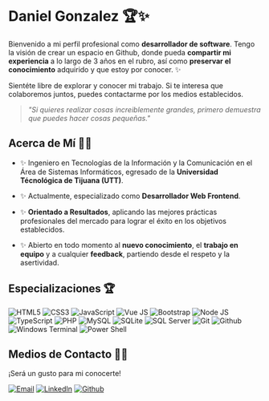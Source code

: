 # **Daniel Gonzalez** 🏆✨

Bienvenido a mi perfil profesional como **desarrollador de software**. Tengo la visión de crear un espacio en Github, donde pueda **compartir mi experiencia** a lo largo de 3 años en el rubro, así como **preservar el conocimiento** adquirido y que estoy por conocer. ✨

Sientéte libre de explorar y conocer mi trabajo. Si te interesa que colaboremos juntos, puedes contactarme por los medios establecidos.

> *"Si quieres realizar cosas increiblemente grandes, primero demuestra que puedes hacer cosas pequeñas."*

## **Acerca de Mí** 🙌🏻

- ✨ Ingeniero en Tecnologías de la Información y la Comunicación en el Área de Sistemas Informáticos, egresado de la **Universidad Técnológica de Tijuana (UTT)**.

- ✨ Actualmente, especializado como **Desarrollador Web Frontend**. 

- ✨ **Orientado a Resultados**, aplicando las mejores prácticas profesionales del mercado para lograr el éxito en los objetivos establecidos.

- ✨ Abierto en todo momento al **nuevo conocimiento**, el **trabajo en equipo** y a cualquier **feedback**, partiendo desde el respeto y la asertividad.

## **Especializaciones** 🏆

<div style="display: inline-block;">
    <img src="https://img.shields.io/badge/HTML5-E34F26?style=for-the-badge&logo=html5&logoColor=white" alt="HTML5">
    <img src="https://img.shields.io/badge/CSS3-1572B6?style=for-the-badge&logo=css3&logoColor=white" alt="CSS3">
    <img src="https://img.shields.io/badge/JavaScript-323330?style=for-the-badge&logo=javascript&logoColor=F7DF1E" alt="JavaScript">
    <img src="https://img.shields.io/badge/Vue.js-35495E?style=for-the-badge&logo=vue.js&logoColor=4FC08D" alt="Vue JS">
    <img src="https://img.shields.io/badge/Bootstrap-563D7C?style=for-the-badge&logo=bootstrap&logoColor=white" alt="Bootstrap">
    <img src="https://img.shields.io/badge/Node.js-43853D?style=for-the-badge&logo=node.js&logoColor=white" alt="Node JS">
    <img src="https://img.shields.io/badge/TypeScript-007ACC?style=for-the-badge&logo=typescript&logoColor=white" alt="TypeScript">
    <img src="https://img.shields.io/badge/PHP-777BB4?style=for-the-badge&logo=php&logoColor=white" alt="PHP">
    <img src="https://img.shields.io/badge/MySQL-00000F?style=for-the-badge&logo=mysql&logoColor=white" alt="MySQL">
    <img src="https://img.shields.io/badge/SQLite-07405E?style=for-the-badge&logo=sqlite&logoColor=white" alt="SQLite">
    <img src="https://img.shields.io/badge/Microsoft_SQL_Server-CC2927?style=for-the-badge&logo=microsoft-sql-server&logoColor=white" alt="SQL Server">
    <img src="https://img.shields.io/badge/GIT-E44C30?style=for-the-badge&logo=git&logoColor=white" alt="Git">
    <img src="https://img.shields.io/badge/GitHub-100000?style=for-the-badge&logo=github&logoColor=white" alt="Github">
    <img src="https://img.shields.io/badge/windows%20terminal-4D4D4D?style=for-the-badge&logo=windows%20terminal&logoColor=white" alt="Windows Terminal">
    <img src="https://img.shields.io/badge/powershell-5391FE?style=for-the-badge&logo=powershell&logoColor=white" alt="Power Shell">
</div>

## **Medios de Contacto** 🤝🏻

¡Será un gusto para mi conocerte!

[![Email](https://img.shields.io/badge/Gmail-D14836?style=for-the-badge&logo=gmail&logoColor=white)](mailto:danieldev.info@gmail.com)
[![LinkedIn](https://img.shields.io/badge/LinkedIn-0077B5?style=for-the-badge&logo=linkedin&logoColor=white)](https://www.linkedin.com/in/daniel-gonzalez-dev/)
[![Github](https://img.shields.io/badge/GitHub-100000?style=for-the-badge&logo=github&logoColor=white)](https://github.com/Daniel-Dev23)

